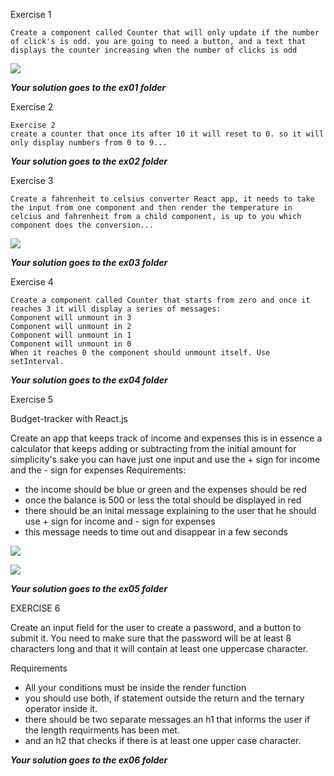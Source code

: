 Exercise 1 

    Create a component called Counter that will only update if the number of click's is odd. you are going to need a button, and a text that displays the counter increasing when the number of clicks is odd
    
    
![](https://d2mxuefqeaa7sj.cloudfront.net/s_B129F1F5CCCDE7FA1BDACCD2F4F756ABC4E298094B0A789416A13B24C0A2AC85_1505311683294_image.png)

***Your solution goes to the ex01 folder***







Exercise 2

    Exercise 2
    create a counter that once its after 10 it will reset to 0. so it will only display numbers from 0 to 9...

***Your solution goes to the ex02 folder***






Exercise 3

    Create a fahrenheit to celsius converter React app, it needs to take the input from one component and then render the temperature in celcius and fahrenheit from a child component, is up to you which component does the conversion...
![](https://d2mxuefqeaa7sj.cloudfront.net/s_B129F1F5CCCDE7FA1BDACCD2F4F756ABC4E298094B0A789416A13B24C0A2AC85_1505311723874_image.png)

***Your solution goes to the ex03 folder***







Exercise 4

    Create a component called Counter that starts from zero and once it reaches 3 it will display a series of messages:
    Component will unmount in 3
    Component will unmount in 2
    Component will unmount in 1
    Component will unmount in 0
    When it reaches 0 the component should unmount itself. Use setInterval.


***Your solution goes to the ex04 folder***






Exercise 5

Budget-tracker with React.js

Create an app that keeps track of income and expenses
this is in essence a calculator that keeps adding or subtracting from the initial amount
for simplicity's sake you can have just one input and use the + sign for income and the - sign for expenses
Requirements:

- the income should be blue or green and the expenses should be red
- once the balance is 500 or less the total should be displayed in red
- there should be an inital message explaining to the user that he should use + sign for income and - sign for expenses
- this message needs to time out and disappear in a few seconds


![](https://d2mxuefqeaa7sj.cloudfront.net/s_B129F1F5CCCDE7FA1BDACCD2F4F756ABC4E298094B0A789416A13B24C0A2AC85_1511276217680_image.png)

![](https://d2mxuefqeaa7sj.cloudfront.net/s_B129F1F5CCCDE7FA1BDACCD2F4F756ABC4E298094B0A789416A13B24C0A2AC85_1511276229620_image.png)

***Your solution goes to the ex05 folder***






EXERCISE 6

Create an input field for the user to create  a password, and a button to submit it.
You need  to make sure that the password will be at least 8 characters long and that it will contain at least one uppercase character.

Requirements

- All your conditions must be inside the render function
- you should use both, if statement outside the return and the ternary operator inside it.
- there should be two separate messages an h1 that informs the user if the length requirments has been met.
- and an h2 that checks if there is at least one upper case character.

***Your solution goes to the ex06 folder***





